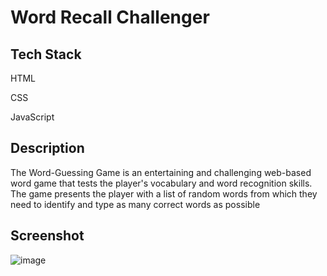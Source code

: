 <h1>Word Recall Challenger</h1>
<h2>Tech Stack</h2>

HTML

CSS

JavaScript
<h2>Description</h2>
The Word-Guessing Game is an entertaining and challenging web-based word game that tests the player's vocabulary and word recognition skills. The game presents the player with a list of random words from which they need to identify and type as many correct words as possible 
<h2>Screenshot</h2>

![image](https://github.com/Nikita06211/Dev-Geeks/assets/120494269/9764c5c2-7cfd-4823-8aa2-c7ab29422d2a)
